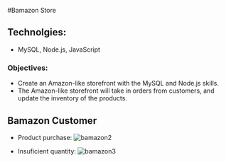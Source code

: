 #Bamazon Store

## Technolgies: 
* MySQL, Node.js, JavaScript

### Objectives:
* Create an Amazon-like storefront with the MySQL and Node.js skills.
* The Amazon-like storefront will take in orders from customers, and update the inventory of the products.


## Bamazon Customer
* Product purchase:
![bamazon2](https://user-images.githubusercontent.com/39811614/55432774-bea23180-5561-11e9-8d76-d7b1e7667817.gif)

* Insuficient quantity:
![bamazon3](https://user-images.githubusercontent.com/39811614/55433148-b8f91b80-5562-11e9-8f23-7ca3d6d8e7ee.gif)








